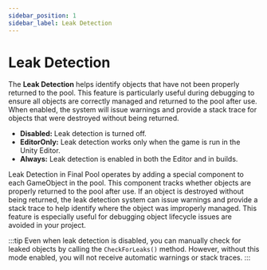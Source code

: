 ```yaml
---
sidebar_position: 1
sidebar_label: Leak Detection
---
```

# Leak Detection

The **Leak Detection** helps identify objects that have not been properly returned to the pool. This feature is particularly useful during debugging to ensure all objects are correctly managed and returned to the pool after use. When enabled, the system will issue warnings and provide a stack trace for objects that were destroyed without being returned.

- **Disabled:** Leak detection is turned off.
- **EditorOnly:** Leak detection works only when the game is run in the Unity Editor.
- **Always:** Leak detection is enabled in both the Editor and in builds.

Leak Detection in Final Pool operates by adding a special component to each GameObject in the pool. This component tracks whether objects are properly returned to the pool after use. If an object is destroyed without being returned, the leak detection system can issue warnings and provide a stack trace to help identify where the object was improperly managed. This feature is especially useful for debugging object lifecycle issues are avoided in your project.

:::tip
Even when leak detection is disabled, you can manually check for leaked objects by calling the `CheckForLeaks()` method. However, without this mode enabled, you will not receive automatic warnings or stack traces.
:::